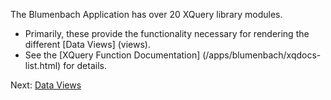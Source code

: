 The Blumenbach Application has over 20 XQuery library modules.

* Primarily, these provide the functionality necessary for rendering the different [Data Views] (views).
* See the [XQuery Function Documentation] (/apps/blumenbach/xqdocs-list.html) for details.

Next: [Data Views](views)